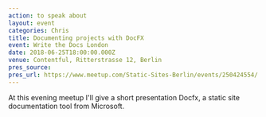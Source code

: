 ```yaml
---
action: to speak about
layout: event
categories: Chris
title: Documenting projects with DocFX
event: Write the Docs London
date: 2018-06-25T18:00:00.000Z
venue: Contentful, Ritterstrasse 12, Berlin
pres_source:
pres_url: https://www.meetup.com/Static-Sites-Berlin/events/250424554/
---
```


At this evening meetup I'll give a short presentation Docfx, a static site documentation tool from Microsoft.
